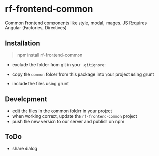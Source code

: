 # rf-frontend-common

Common Frontend components like style, modal, images.
JS Requires Angular (Factories, Directives)

## Installation
> npm install rf-frontend-common
* exclude the folder from git in your `.gitignore`:

* copy the `common` folder from this package into your project using grunt
* include the files using grunt

## Development
* edit the files in the common folder in your project
* when working correct, update the `rf-frontend-common` project
* push the new version to our server and publish on npm


## ToDo
* share dialog
